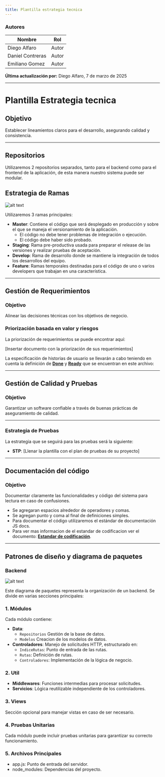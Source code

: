 ```yaml
---
title: Plantilla estrategia tecnica
---
```


### Autores

| Nombre           | Rol   |
| ---------------- | ----- |
| Diego Alfaro     | Autor |
| Daniel Contreras | Autor |
| Emiliano Gomez   | Autor |

**Última actualización por:** Diego Alfaro, 7 de marzo de 2025

---

# Plantilla Estrategia tecnica

## Objetivo

Establecer lineamientos claros para el desarrollo, asegurando calidad y consistencia.

---

## Repositorios

Utilizaremos 2 repositorios separados, tanto para el backend como para el frontend de la aplicación, de esta manera nuestro sistema puede ser modular.

## Estrategia de Ramas

![alt text](/docs/recursos/Manejo-de-ramas.png)

Utilizaremos 3 ramas principales:

- **Master**: Contiene el código que será desplegado en producción y sobre el que se maneja el versionamiento de la aplicación.
  - El código no debe tener problemas de integración o ejecución.
  - El código debe haber sido probado.
- **Staging**: Rama pre-productiva usada para preparar el release de las versiones y realizar pruebas de aceptación.
- **Develop**: Rama de desarrollo donde se mantiene la integración de todos los desarrollos del equipo.
- **Feature**: Ramas temporales destinadas para el código de uno o varios developers que trabajan en una característica.

---

## Gestión de Requerimientos

### Objetivo

Alinear las decisiones técnicas con los objetivos de negocio.

### Priorización basada en valor y riesgos

La priorización de requerimientos se puede encontrar aquí:

[Insertar documento con la priorización de sus requerimientos]

La especificación de historias de usuario se llevarán a cabo teniendo en cuenta la definición de [**Done**](/docs/definicion-de-done.md) y [**Ready**](/docs/definicion-de-ready.md) que se encuentran en este archivo:

---

## Gestión de Calidad y Pruebas

### Objetivo

Garantizar un software confiable a través de buenas prácticas de aseguramiento de calidad.

---

### Estrategia de Pruebas

La estrategia que se seguirá para las pruebas será la siguiente:

- **STP**: [Llenar la plantilla con el plan de pruebas de su proyecto]

---

## Documentación del código

### Objetivo

Documentar claramente las funcionalidades y código del sistema para lectura en caso de confusiones.

- Se agregaran espacios alrededor de operadores y comas.
- Se agregan punto y coma al final de definiciones simples.
- Para documentar el código utilizaremos el estándar de documentación JS docs.
- Para ver mas informacion de el estandar de codificacion ver el documento: [**Estandar de codificación**](/docs/guias/standards/general.md).

---

## Patrones de diseño y diagrama de paquetes

### Backend

![alt text](/docs/recursos/plantilla-diagrama-de-paquetes.png)

Este diagrama de paquetes representa la organización de un backend. Se divide en varias secciones principales:

### 1. Módulos

Cada módulo contiene:

- **Data**:
  - `Repositorios` Gestión de la base de datos.
  - `Modelos` Creacion de los modelos de datos.
- **Controladores**: Manejo de solicitudes HTTP, estructurado en:
  - `IndiceRutas`: Punto de entrada de las rutas.
  - `Rutas`: Definición de rutas.
  - `Controladores`: Implementación de la lógica de negocio.

### 2. Util

- **Middlewares**: Funciones intermedias para procesar solicitudes.
- **Servicios**: Lógica reutilizable independiente de los controladores.

### 3. Views

Sección opcional para manejar vistas en caso de ser necesario.

### 4. Pruebas Unitarias

Cada módulo puede incluir pruebas unitarias para garantizar su correcto funcionamiento.

### 5. Archivos Principales

- app.js: Punto de entrada del servidor.
- node_modules: Dependencias del proyecto.

